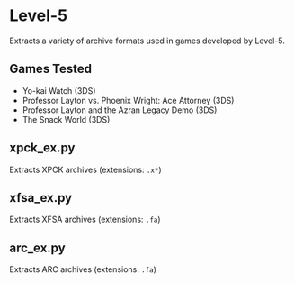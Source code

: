 # Level-5

Extracts a variety of archive formats used in games developed by Level-5.

## Games Tested

* Yo-kai Watch (3DS)
* Professor Layton vs. Phoenix Wright: Ace Attorney (3DS)
* Professor Layton and the Azran Legacy Demo (3DS)
* The Snack World (3DS)

## xpck_ex.py

Extracts XPCK archives (extensions: `.x*`)

## xfsa_ex.py

Extracts XFSA archives (extensions: `.fa`)

## arc_ex.py

Extracts ARC archives (extensions: `.fa`)
